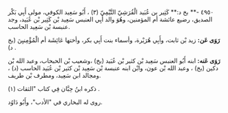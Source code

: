 ٤٩٥٠ -** بخ د:** كَثِير بن عُبَيد الْقُرَشِيّ التَّيْمِيّ (٣) ، أَبُو سَعِيد الكوفي، مولى أَبِي بَكْر الصديق، رضيع عائشة أم المؤمنين، وهُوَ والد أَبِي العنبس سَعِيد بْن كَثِير بْن عُبَيد، وجد عنبسة بْن سَعِيد الحاسب.

**رَوَى عَن:** زيد بْن ثابت، وأَبِي هُرَيْرة، وأسماء بنت أَبِي بكر، وأختها عَائِشَة أم الْمُؤْمِنيِنَ (بخ د) .

**رَوَى عَنه:** ابنه أَبُو العنبس سَعِيد بْن كثير بْن عُبَيد (بخ) ،وشعيب بْن الحبحاب، وعبد الله بْن دكين (بخ) ، وعبد الله بْن عون، وابْن ابنه عنبسة بْن سَعِيد بْن كثير بْن عُبَيد الحاسب (د) ، ومجالد ابن سَعِيد، ومطرف بْن طريف.

ذكره ابنُ حِبَّان فِي كتاب "الثقات (١) .

روى له البخاري في "الأدب"، وأَبُو دَاوُد.